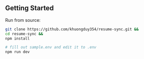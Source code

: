 
## Getting Started

Run from source: 

```bash
git clone https://github.com/khuongduy354/resume-sync.git &&
cd resume-sync && 
npm install

# fill out sample.env and edit it to .env
npm run dev
```

